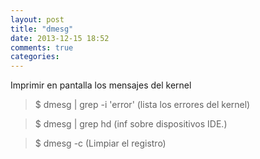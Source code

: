 ```yaml
---
layout: post
title: "dmesg"
date: 2013-12-15 18:52
comments: true
categories: 
---
```

Imprimir en pantalla los mensajes del kernel 

>$ dmesg | grep -i 'error'   (lista los errores del kernel) 

>$ dmesg | grep hd           (inf sobre dispositivos IDE.)

>$ dmesg -c  (Limpiar el registro)

